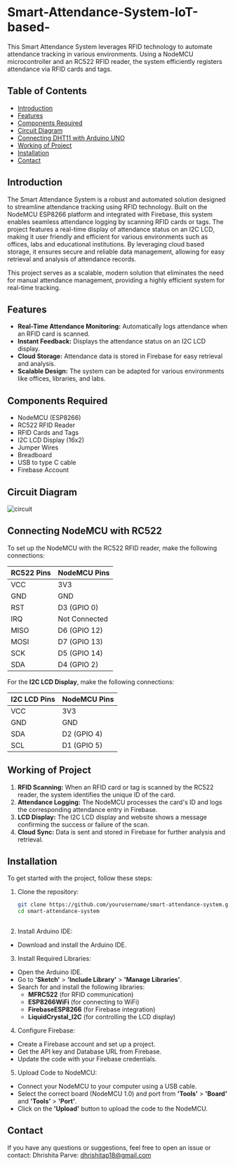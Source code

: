 # Smart-Attendance-System-IoT-based-
This Smart Attendance System leverages RFID technology to automate attendance tracking in various environments. Using a NodeMCU microcontroller and an RC522 RFID reader, the system efficiently registers attendance via RFID cards and tags.

## Table of Contents

- [Introduction](#introduction)
- [Features](#features)
- [Components Required](#componentsrequired)
- [Circuit Diagram](#circuitdiagram)
- [Connecting DHT11 with Arduino UNO](#connectingDHT11witharduinoUNO)
- [Working of Project](#WorkingofProject)
- [Installation](#installation)
- [Contact](#contact)

## Introduction

The Smart Attendance System is a robust and automated solution designed to streamline attendance tracking using RFID technology. Built on the NodeMCU ESP8266 platform and integrated with Firebase, this system enables seamless attendance logging by scanning RFID cards or tags. The project features a real-time display of attendance status on an I2C LCD, making it user friendly and efficient for various environments such as offices, labs and educational institutions. By leveraging cloud based storage, it ensures secure and reliable data management, allowing for easy retrieval and analysis of attendance records.

This project serves as a scalable, modern solution that eliminates the need for manual attendance management, providing a highly efficient system for real-time tracking.


## Features

- **Real-Time Attendance Monitoring:** Automatically logs attendance when an RFID card is scanned.
- **Instant Feedback:** Displays the attendance status on an I2C LCD display.
- **Cloud Storage:** Attendance data is stored in Firebase for easy retrieval and analysis.
- **Scalable Design:** The system can be adapted for various environments like offices, libraries, and labs.

## Components Required

- NodeMCU (ESP8266)
- RC522 RFID Reader
- RFID Cards and Tags
- I2C LCD Display (16x2)
- Jumper Wires
- Breadboard
- USB to type C cable
- Firebase Account

## Circuit Diagram

![circuit](https://github.com/user-attachments/assets/2ef07c8b-809c-4945-bb97-77c68fcb2296)


## Connecting NodeMCU with RC522

To set up the NodeMCU with the RC522 RFID reader, make the following connections:

| RC522 Pins  | NodeMCU Pins  |
|-------------|---------------|
| VCC         | 3V3           |
| GND         | GND           |
| RST         | D3 (GPIO 0)   |
| IRQ         | Not Connected |
| MISO        | D6 (GPIO 12)  |
| MOSI        | D7 (GPIO 13)  |
| SCK         | D5 (GPIO 14)  |
| SDA         | D4 (GPIO 2)   |

For the **I2C LCD Display**, make the following connections:

| I2C LCD Pins | NodeMCU Pins  |
|--------------|---------------|
| VCC          | 3V3           |
| GND          | GND           |
| SDA          | D2 (GPIO 4)   |
| SCL          | D1 (GPIO 5)   |


## Working of Project

1. **RFID Scanning:** When an RFID card or tag is scanned by the RC522 reader, the system identifies the unique ID of the card.
2. **Attendance Logging:** The NodeMCU processes the card's ID and logs the corresponding attendance entry in Firebase.
3. **LCD Display:** The I2C LCD display and website shows a message confirming the success or failure of the scan.
4. **Cloud Sync:** Data is sent and stored in Firebase for further analysis and retrieval.

## Installation

To get started with the project, follow these steps:

1. Clone the repository:
   
   ```bash
   git clone https://github.com/yourusername/smart-attendance-system.git
   cd smart-attendance-system
 
2. Install Arduino IDE:

- Download and install the Arduino IDE.

3. Install Required Libraries:

- Open the Arduino IDE.
- Go to **'Sketch'** > **'Include Library'** > **'Manage Libraries'**.
- Search for and install the following libraries:
  - **MFRC522** (for RFID communication)
  - **ESP8266WiFi** (for connecting to WiFi)
  - **FirebaseESP8266** (for Firebase integration)
  - **LiquidCrystal_I2C** (for controlling the LCD display)
  
4. Configure Firebase:

- Create a Firebase account and set up a project.
- Get the API key and Database URL from Firebase.
- Update the code with your Firebase credentials.
  
5. Upload Code to NodeMCU:

- Connect your NodeMCU to your computer using a USB cable.
- Select the correct board (NodeMCU 1.0) and port from **'Tools'** > **'Board'** and **'Tools'** > **'Port'**.
- Click on the **'Upload'** button to upload the code to the NodeMCU.
   
## Contact
If you have any questions or suggestions, feel free to open an issue or contact:
Dhrishita Parve: dhrishitap18@gmail.com
